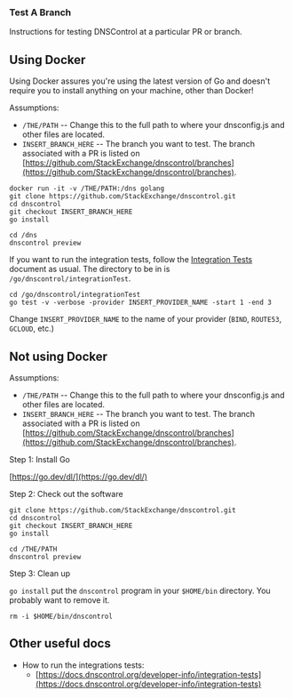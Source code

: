 ### Test A Branch

Instructions for testing DNSControl at a particular PR or branch.

## Using Docker

Using Docker assures you're using the latest version of Go and doesn't require you to install anything on your machine, other than Docker!

Assumptions:
* `/THE/PATH` -- Change this to the full path to where your dnsconfig.js and other files are located.
* `INSERT_BRANCH_HERE` -- The branch you want to test.  The branch associated with a PR is listed on [https://github.com/StackExchange/dnscontrol/branches](https://github.com/StackExchange/dnscontrol/branches).

```shell
docker run -it -v /THE/PATH:/dns golang
git clone https://github.com/StackExchange/dnscontrol.git
cd dnscontrol
git checkout INSERT_BRANCH_HERE
go install
```

```shell
cd /dns
dnscontrol preview
```

If you want to run the integration tests, follow the
[Integration Tests](https://docs.dnscontrol.org/developer-info/integration-tests) document
as usual. The directory to be in is `/go/dnscontrol/integrationTest`.

```shell
cd /go/dnscontrol/integrationTest
go test -v -verbose -provider INSERT_PROVIDER_NAME -start 1 -end 3
```

Change `INSERT_PROVIDER_NAME` to the name of your provider (`BIND`, `ROUTE53`, `GCLOUD`, etc.)


## Not using Docker

Assumptions:
* `/THE/PATH` -- Change this to the full path to where your dnsconfig.js and other files are located.
* `INSERT_BRANCH_HERE` -- The branch you want to test.  The branch associated with a PR is listed on [https://github.com/StackExchange/dnscontrol/branches](https://github.com/StackExchange/dnscontrol/branches).

Step 1: Install Go

[https://go.dev/dl/](https://go.dev/dl/)

Step 2: Check out the software

```shell
git clone https://github.com/StackExchange/dnscontrol.git
cd dnscontrol
git checkout INSERT_BRANCH_HERE
go install
```

```shell
cd /THE/PATH
dnscontrol preview
```

Step 3: Clean up

`go install` put the `dnscontrol` program in your `$HOME/bin` directory. You probably want to remove it.

```shell
rm -i $HOME/bin/dnscontrol
```

## Other useful docs

* How to run the integrations tests:
  * [https://docs.dnscontrol.org/developer-info/integration-tests](https://docs.dnscontrol.org/developer-info/integration-tests)
